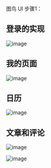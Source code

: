 图鸟 UI
步骤1：





## 登录的实现

![image](https://github.com/lingzipeng/uniapp/blob/main/src/static/pics/Snipaste_2024-03-05_22-41-26.png)

## 我的页面



![image](https://github.com/lingzipeng/uniapp/blob/main/src/static/pics/Snipaste_2024-03-05_22-42-08.png)





## 日历



![image](https://github.com/lingzipeng/uniapp/blob/main/src/static/pics/Snipaste_2024-03-06_19-31-57.png)





## 文章和评论



![image](https://github.com/lingzipeng/uniapp/blob/main/src/static/pics/Snipaste_2024-03-06_17-49-10.png)

![image](https://github.com/lingzipeng/uniapp/blob/main/src/static/pics/Snipaste_2024-03-06_17-50-21.png)





